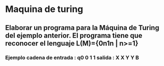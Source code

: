 # Maquina de turing 
## Elaborar un programa para la Máquina de Turing del ejemplo anterior. El programa tiene que reconocer el lenguaje L(M)={0n1n | n>=1}

### Ejemplo cadena de entrada : q0 0 1 1   salida : X X Y Y B 
